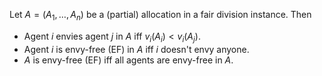 Let $A = (A_1, \ldots, A_n)$ be a (partial) allocation in a fair division instance. Then

* Agent $i$ envies agent $j$ in $A$ iff $v_i(A_i) < v_i(A_j)$.
* Agent $i$ is envy-free (EF) in $A$ iff $i$ doesn't envy anyone.
* $A$ is envy-free (EF) iff all agents are envy-free in $A$.
